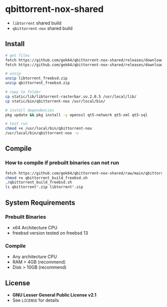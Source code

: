 # qbittorrent-nox-shared
- `libtorrent` shared build
- `qbittorrent-nox` shared build

## Install
```sh
# get files
fetch https://github.com/gek64/qbittorrent-nox-shared/releases/download/v4.4.1/libtorrent_freebsd.zip
fetch https://github.com/gek64/qbittorrent-nox-shared/releases/download/v4.4.1/qbittorrent_freebsd.zip

# unzip
unzip libtorrent_freebsd.zip
unzip qbittorrent_freebsd.zip

# copy to folder
cp static/lib/libtorrent-rasterbar.so.2.0.5 /usr/local/lib/
cp static/bin/qbittorrent-nox /usr/local/bin/

# install dependencies 
pkg update && pkg install -y openssl qt5-network qt5-xml qt5-sql

# test run
chmod +x /usr/local/bin/qbittorrent-nox
/usr/local/bin/qbittorrent-nox -v
```

## Compile
### How to compile if prebuilt binaries can not run
```sh
fetch https://github.com/gek64/qbittorrent-nox-shared/raw/main/qbittorrent_build_freebsd.sh
chmod +x qbittorrent_build_freebsd.sh
./qbittorrent_build_freebsd.sh
ls qbittorrent*.zip libtorrent*.zip
```

## System Requirements
### Prebuilt Binaries
- x64 Architecture CPU
- freebsd version tested on freebsd 13

### Compile
- Any architecture CPU
- RAM > 4GB (recommend)
- Disk > 10GB (recommend)


## License
- **GNU Lesser General Public License v2.1**
- See `LICENSE` for details

